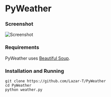 PyWeather
=========

### Screenshot

![Screenshot](http://i.imgur.com/VyPKkX0.png)

### Requirements

PyWeather uses [Beautiful Soup](http://www.crummy.com/software/BeautifulSoup/).

### Installation and Running
```
git clone https://github.com/Lazar-T/PyWeather
cd PyWeather
python weather.py
```
